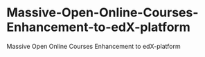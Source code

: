 Massive-Open-Online-Courses-Enhancement-to-edX-platform
=======================================================

Massive Open Online Courses Enhancement to edX-platform
